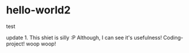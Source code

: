 hello-world2
============

test

update 1. This shiet is silly :P
Although, I can see it's usefulness!
Coding-project! woop woop!


